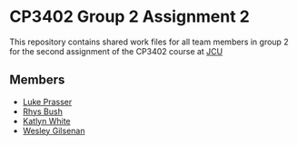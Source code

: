 # CP3402 Group 2 Assignment 2
This repository contains shared work files for all team members in group 2 for the second assignment of the CP3402 course at [JCU](https://www.jcu.edu.au/)
## Members 
- [Luke Prasser](https://github.com/luke185)
- [Rhys Bush]()
- [Katlyn White](https://github.com/katlyn-whyte)
- [Wesley Gilsenan](https://github.com/WesleyJGilsenan)